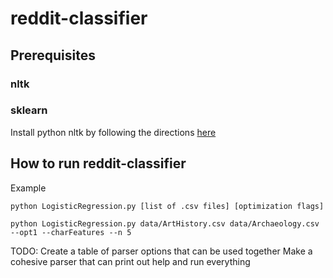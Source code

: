 reddit-classifier
=================
## Prerequisites
### nltk
### sklearn

Install python nltk by following the directions [here](http://www.nltk.org/install.html)

## How to run reddit-classifier

Example

    python LogisticRegression.py [list of .csv files] [optimization flags]

    python LogisticRegression.py data/ArtHistory.csv data/Archaeology.csv --opt1 --charFeatures --n 5


TODO:
Create a table of parser options that can be used together
Make a cohesive parser that can print out help and run everything